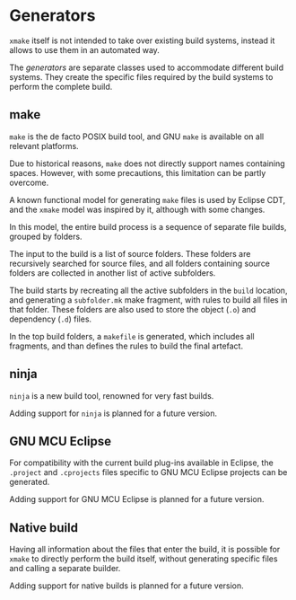 # Generators

`xmake` itself is not intended to take over existing build systems, instead
it allows to use them in an automated way.

The _generators_ are separate classes used to accommodate different 
build systems. They create the specific files required by the build
systems to perform the complete build.

## make

`make` is the de facto POSIX build tool, and GNU `make` is available on all 
relevant platforms.

Due to historical reasons, `make` does not directly support names 
containing spaces. However, with some precautions, this limitation can
be partly overcome.

A known functional model for generating `make` files is used by Eclipse CDT, 
and the `xmake` model was inspired by it, although with some changes.

In this model, the entire build process is a sequence of separate 
file builds, grouped by folders.

The input to the build is a list of source folders. These folders are 
recursively searched for source files, and all folders containing 
source folders are collected in another list of active subfolders.

The build starts by recreating all the active subfolders in the `build`
location, and generating a `subfolder.mk` make fragment, with 
rules to build all files in that folder. These folders are also
used to store the object (`.o`) and dependency (`.d`) files.

In the top build folders, a `makefile` is generated, which includes
all fragments, and than defines the rules to build the final artefact.

## ninja

`ninja` is a new build tool, renowned for very fast builds.

Adding support for `ninja` is planned for a future version.

## GNU MCU Eclipse

For compatibility with the current build plug-ins available in Eclipse,
the `.project` and `.cprojects` files specific to GNU MCU Eclipse projects 
can be generated.

Adding support for GNU MCU Eclipse is planned for a future version.

## Native build

Having all information about the files that enter the build, 
it is possible for `xmake` to directly perform
the build itself, without generating specific files and calling a 
separate builder.

Adding support for native builds is planned for a future version.

